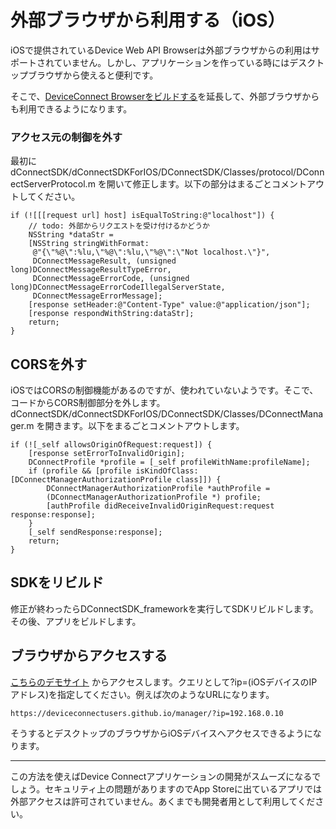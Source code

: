 # 外部ブラウザから利用する（iOS）

iOSで提供されているDevice Web API Browserは外部ブラウザからの利用はサポートされていません。しかし、アプリケーションを作っている時にはデスクトップブラウザから使えると便利です。

そこで、[DeviceConnect Browserをビルドする](/ios/browser/)を延長して、外部ブラウザからも利用できるようになります。

### アクセス元の制御を外す

最初に dConnectSDK/dConnectSDKForIOS/DConnectSDK/Classes/protocol/DConnectServerProtocol.m を開いて修正します。以下の部分はまるごとコメントアウトしてください。

```
if (![[[request url] host] isEqualToString:@"localhost"]) {
    // todo: 外部からリクエストを受け付けるかどうか
    NSString *dataStr =
    [NSString stringWithFormat:
     @"{\"%@\":%lu,\"%@\":%lu,\"%@\":\"Not localhost.\"}",
     DConnectMessageResult, (unsigned long)DConnectMessageResultTypeError,
     DConnectMessageErrorCode, (unsigned long)DConnectMessageErrorCodeIllegalServerState,
     DConnectMessageErrorMessage];
    [response setHeader:@"Content-Type" value:@"application/json"];
    [response respondWithString:dataStr];
    return;
}
```

## CORSを外す

iOSではCORSの制御機能があるのですが、使われていないようです。そこで、コードからCORS制御部分を外します。dConnectSDK/dConnectSDKForIOS/DConnectSDK/Classes/DConnectManager.m を開きます。以下をまるごとコメントアウトします。

```
if (![_self allowsOriginOfRequest:request]) {
    [response setErrorToInvalidOrigin];
    DConnectProfile *profile = [_self profileWithName:profileName];
    if (profile && [profile isKindOfClass:[DConnectManagerAuthorizationProfile class]]) {
        DConnectManagerAuthorizationProfile *authProfile =
        (DConnectManagerAuthorizationProfile *) profile;
        [authProfile didReceiveInvalidOriginRequest:request response:response];
    }
    [_self sendResponse:response];
    return;
}
```

## SDKをリビルド

修正が終わったらDConnectSDK_frameworkを実行してSDKリビルドします。その後、アプリをビルドします。

## ブラウザからアクセスする

[こちらのデモサイト](https://deviceconnectusers.github.io/manager/) からアクセスします。クエリとして?ip=(iOSデバイスのIPアドレス)を指定してください。例えば次のようなURLになります。

```
https://deviceconnectusers.github.io/manager/?ip=192.168.0.10
```

そうするとデスクトップのブラウザからiOSデバイスへアクセスできるようになります。

----

この方法を使えばDevice Connectアプリケーションの開発がスムーズになるでしょう。セキュリティ上の問題がありますのでApp Storeに出ているアプリでは外部アクセスは許可されていません。あくまでも開発者用として利用してください。
